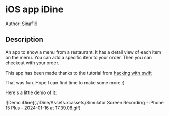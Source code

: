 # iOS app iDine

Author: Sinaf19

## Description

An app to show a menu from a restaurant. It has a detail view of each item on the menu. You can add a specific item to your order. Then you can checkout with your order. 

This app has been made thanks to the tutorial from [hacking with swift](https://www.hackingwithswift.com/quick-start/swiftui)

That was fun. Hope I can find time to make some more :)

Here's a little demo of it:

![Demo iDine](./iDine/Assets.xcassets/Simulator Screen Recording - iPhone 15 Plus - 2024-01-16 at 17.39.08.gif)
